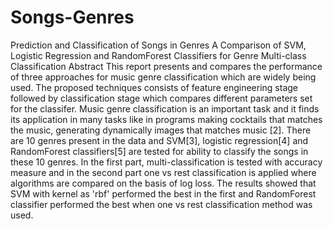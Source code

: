 # Songs-Genres
Prediction and Classification of Songs in Genres
A Comparison of SVM, Logistic Regression and RandomForest Classifiers for Genre Multi-class Classification
Abstract
This report presents and compares the performance of three approaches for music genre classification which are widely being used. The proposed techniques consists of feature engineering stage followed by classification stage which compares different parameters set for the classifer. Music genre classification is an important task and it finds its application in many tasks like in programs making cocktails that matches the music, generating dynamically images that matches music [2]. There are 10 genres present in the data and SVM[3], logistic regression[4] and RandomForest classifiers[5] are tested for ability to classify the songs in these 10 genres. In the first part, multi-classification is tested with accuracy measure and in the second part one vs rest classification is applied where algorithms are compared on the basis of log loss. The results showed that SVM with kernel as 'rbf' performed the best in the first and RandomForest classifier performed the best when one vs rest classification method was used.
